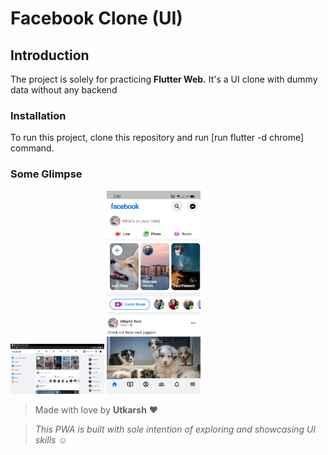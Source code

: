 # Facebook Clone (UI)

## Introduction

The project is solely for practicing **Flutter Web.** It's a UI clone with dummy data without any backend

### Installation
To run this project, clone this repository and run [run flutter -d chrome] command.

### Some Glimpse
<p float="left">
  <img src="screenshots/fb-web.png" width="150" alt="Home Page Web"  title="Home Page"/>
  <img src="screenshots/fb-mobile.jpg" width="150"  alt="Home Screen Mobile" title="Stats Screen"/> 
</p>

>Made with love by **Utkarsh** :heart:

>*This PWA is built with sole intention of exploring and showcasing UI skills :relaxed:*